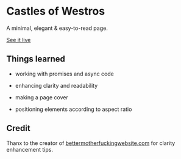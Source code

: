 # Castles of Westros

A minimal, elegant & easy-to-read page.

[See it live](https://mountap.github.io/web-projects/stopwatch/)

## Things learned

- working with promises and async code

- enhancing clarity and readability

- making a page cover

- positioning elements according to aspect ratio

## Credit

Thanx to the creator of [bettermotherfuckingwebsite.com](http://bettermotherfuckingwebsite.com/) for clarity enhancement tips.
